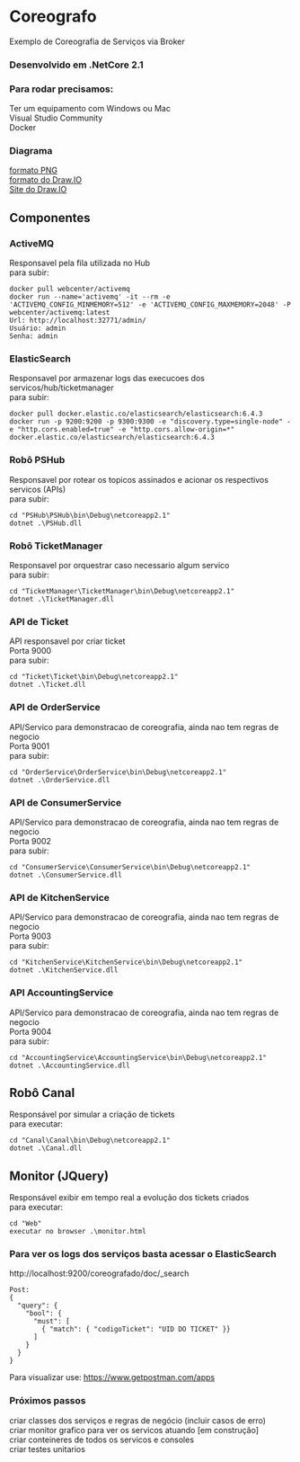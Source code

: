 # Coreografo
Exemplo de Coreografia de Serviços via Broker

### Desenvolvido em .NetCore 2.1

### Para rodar precisamos:
Ter um equipamento com Windows ou Mac<br/>
Visual Studio Community<br/>
Docker

### Diagrama

<a href="https://drive.google.com/open?id=1IDElG1HQziMcFWMFyWtwli-xDbb37c5H" target="_blank">formato PNG</a><br/>
<a href="https://drive.google.com/open?id=1Q8mO7v46o1by8Q-ceGIPIA1nSZiMtkQM" target="_blank">formato do Draw.IO</a><br/>
<a href="https://drive.google.com/open?id=1Q8mO7v46o1by8Q-ceGIPIA1nSZiMtkQM" target="_blank">Site do Draw.IO</a>
 

## Componentes<br/>
### ActiveMQ<br/>
Responsavel pela fila utilizada no Hub<br/>
para subir:<br/>
```
docker pull webcenter/activemq
docker run --name='activemq' -it --rm -e 'ACTIVEMQ_CONFIG_MINMEMORY=512' -e 'ACTIVEMQ_CONFIG_MAXMEMORY=2048' -P webcenter/activemq:latest
Url: http://localhost:32771/admin/
Usuário: admin
Senha: admin
```
### ElasticSearch<br/>
Responsavel por armazenar logs das execucoes dos servicos/hub/ticketmanager<br/>
para subir:<br/>
```
docker pull docker.elastic.co/elasticsearch/elasticsearch:6.4.3
docker run -p 9200:9200 -p 9300:9300 -e "discovery.type=single-node" -e "http.cors.enabled=true" -e "http.cors.allow-origin=*" docker.elastic.co/elasticsearch/elasticsearch:6.4.3
```

### Robô PSHub<br/>
Responsavel por rotear os topicos assinados e acionar os respectivos servicos (APIs)<br/>
para subir:<br/>
```
cd "PSHub\PSHub\bin\Debug\netcoreapp2.1"
dotnet .\PSHub.dll
```

### Robô TicketManager<br/>
Responsavel por orquestrar caso necessario algum servico<br/>
para subir:<br/>
```
cd "TicketManager\TicketManager\bin\Debug\netcoreapp2.1"
dotnet .\TicketManager.dll
```

### API de Ticket<br/>
API responsavel por criar ticket<br/>
Porta 9000<br/>
para subir:<br/>
```
cd "Ticket\Ticket\bin\Debug\netcoreapp2.1"
dotnet .\Ticket.dll
```

### API de OrderService<br/>
API/Servico para demonstracao de coreografia, ainda nao tem regras de negocio<br/>
Porta 9001<br/>
para subir:<br/>
```
cd "OrderService\OrderService\bin\Debug\netcoreapp2.1"
dotnet .\OrderService.dll
```

### API de ConsumerService<br/>
API/Servico para demonstracao de coreografia, ainda nao tem regras de negocio<br/>
Porta 9002<br/>
para subir:<br/>
```
cd "ConsumerService\ConsumerService\bin\Debug\netcoreapp2.1"
dotnet .\ConsumerService.dll
```

### API de KitchenService<br/>
API/Servico para demonstracao de coreografia, ainda nao tem regras de negocio<br/>
Porta 9003<br/>
para subir:<br/>
```
cd "KitchenService\KitchenService\bin\Debug\netcoreapp2.1"
dotnet .\KitchenService.dll
```

### API AccountingService<br/>
API/Servico para demonstracao de coreografia, ainda nao tem regras de negocio<br/>
Porta 9004<br/>
para subir:<br/>
```
cd "AccountingService\AccountingService\bin\Debug\netcoreapp2.1"
dotnet .\AccountingService.dll
```

## Robô Canal
Responsável por simular a criação de tickets<br/>
para executar:<br/>
```
cd "Canal\Canal\bin\Debug\netcoreapp2.1"
dotnet .\Canal.dll
```

## Monitor (JQuery)
Responsável exibir em tempo real a evolução dos tickets criados<br/>
para executar:<br/>
```
cd "Web"
executar no browser .\monitor.html
```

### Para ver os logs dos serviços basta acessar o ElasticSearch<br/>
   http://localhost:9200/coreografado/doc/_search<br/>
```
Post:
{
  "query": {
    "bool": {
      "must": [
        { "match": { "codigoTicket": "UID DO TICKET" }}
      ]
    }
  }
}
```

Para visualizar use: https://www.getpostman.com/apps <br/>

### Próximos passos<br/>
   criar classes dos serviços e regras de negócio (incluir casos de erro)<br/>
   criar monitor grafico para ver os servicos atuando [em construção]<br/>
   criar conteineres de todos os servicos e consoles   <br/>
   criar testes unitarios
